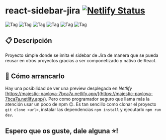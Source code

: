 # react-sidebar-jira [![Netlify Status](https://api.netlify.com/api/v1/badges/050480a2-f008-42e7-96fa-e50e979de93f/deploy-status)](https://app.netlify.com/sites/majestic-pavlova-7bca7a/deploys)

![Tag](https://img.shields.io/badge/CSS3-f79400?style=flat-square)
![Tag](https://img.shields.io/badge/Component-1b1b1b?style=flat-square)
![Tag](https://img.shields.io/badge/npm%208.19.2-c53635?style=flat-square)
![Tag](https://img.shields.io/badge/Prettier-c693c6?style=flat-square)
![Tag](https://img.shields.io/badge/React%2018-61d9fb?style=flat-square)
![Tag](https://img.shields.io/badge/Website-fbbf47?style=flat-square)

## 📋 Descripción

Proyecto simple donde se imita el sidebar de Jira de manera que se pueda reusar en otros proyectos gracias a ser componetizado y nativo de React.

## 🔨 Cómo arrancarlo

Hay una posibilidad de ver una preview desplegada en _Netlify_ [https://majestic-pavlova-7bca7a.netlify.app/](https://majestic-pavlova-7bca7a.netlify.app/). Pero como programador seguro que llama más la atención usar un poco de npm 😉. Es tan sencillo como clonar el proyecto `git clone <url>`, instalar las dependencias `npm install` y ejecutarlo `npm run dev`.

## Espero que os guste, dale alguna ⭐!

